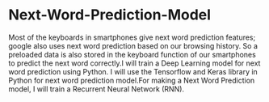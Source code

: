 # Next-Word-Prediction-Model

Most of the keyboards in smartphones give next word prediction features; google also uses next word prediction based on our browsing history. So a preloaded data is also stored in the keyboard function of our smartphones to predict the next word correctly.I will train a Deep Learning model for next word prediction using Python. I will use the Tensorflow and Keras library in Python for next word prediction model.For making a Next Word Prediction model, I will train a Recurrent Neural Network (RNN).
